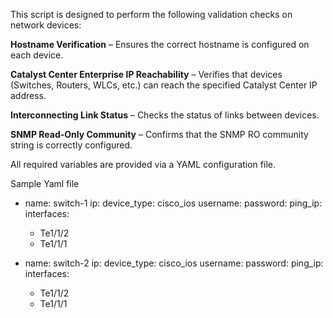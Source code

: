 This script is designed to perform the following validation checks on network devices:

**Hostname Verification** – Ensures the correct hostname is configured on each device.

**Catalyst Center Enterprise IP Reachability** – Verifies that devices (Switches, Routers, WLCs, etc.) can reach the specified Catalyst Center IP address.

**Interconnecting Link Status** – Checks the status of links between devices.

**SNMP Read-Only Community** – Confirms that the SNMP RO community string is correctly configured.

All required variables are provided via a YAML configuration file.

Sample Yaml file

  - name: switch-1
    ip: <ip-address of switch-1>
    device_type: cisco_ios
    username: <username>
    password: <password>
    ping_ip: <Catalyst-Center enterprise IP address>
    interfaces:
      - Te1/1/2
      - Te1/1/1
   

  - name: switch-2
    ip: <ip-address of switch-2>
    device_type: cisco_ios
    username: <username>
    password: <password>
    ping_ip: <Catalyst-Center enterprise IP address>
    interfaces:
      - Te1/1/2
      - Te1/1/1
